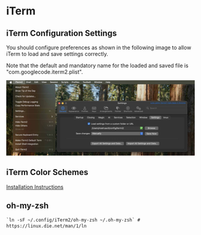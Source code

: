 # iTerm

## iTerm Configuration Settings

You should configure preferences as shown in the following image to allow iTerm to load and save settings correctly.

Note that the default and mandatory name for the loaded and saved file is "com.googlecode.iterm2.plist".

![Settings Example Image](iterm-preferences.jpg)

## iTerm Color Schemes

[Installation Instructions](https://iterm2colorschemes.com)

## oh-my-zsh

	`ln -sF ~/.config/iTerm2/oh-my-zsh ~/.oh-my-zsh` # https://linux.die.net/man/1/ln
